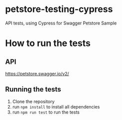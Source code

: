 # petstore-testing-cypress

API tests, using Cypress for Swagger Petstore Sample

# How to run the tests

## API

https://petstore.swagger.io/v2/

## Running the tests

1. Clone the repository
2. run `npm install` to install all dependencies
3. run `npm run test` to run the tests
